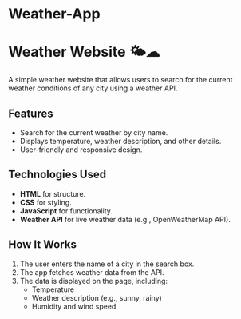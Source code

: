 # Weather-App
# Weather Website 🌤️☁

A simple weather website that allows users to search for the current weather conditions of any city using a weather API.

## Features
- Search for the current weather by city name.
- Displays temperature, weather description, and other details.
- User-friendly and responsive design.

## Technologies Used
- **HTML** for structure.
- **CSS** for styling.
- **JavaScript** for functionality.
- **Weather API** for live weather data (e.g., OpenWeatherMap API).

## How It Works
1. The user enters the name of a city in the search box.
2. The app fetches weather data from the API.
3. The data is displayed on the page, including:
   - Temperature
   - Weather description (e.g., sunny, rainy)
   - Humidity and wind speed 

